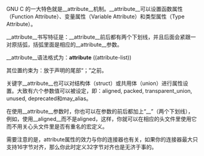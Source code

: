 GNU C 的一大特色就是__attribute__机制。__attribute__可以设置函数属性（Function Attribute）、变量属性（Variable Attribute）和类型属性（Type Attribute）。

__attribute__书写特征是：__attribute__前后都有两个下划线，并且后面会紧跟一对原括弧，括弧里面是相应的__attribute__参数。

__attribute__语法格式为：__attribute__ ((attribute-list))

其位置约束为：放于声明的尾部“；”之前。


关键字__attribute__也可以对结构体（struct）或共用体（union）进行属性设置。大致有六个参数值可以被设定，即：aligned, packed, transparent_union, unused, deprecated和may_alias。

在使用__attribute__参数时，你也可以在参数的前后都加上“__”（两个下划线），例如，使用__aligned__而不是aligned，这样，你就可以在相应的头文件里使用它而不用关心头文件里是否有重名的宏定义。

需要注意的是，attribute属性的效力与你的连接器也有关，如果你的连接器最大只支持16字节对齐，那么你此时定义32字节对齐也是无济于事的。
